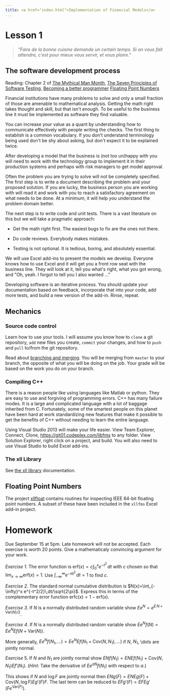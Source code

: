 ```yaml
---
title: <a href="index.html">Implementation of Financial Models</a>
...
```


# Lesson 1

> <i>"Faire de la bonne cuisine demande un certain temps.
Si on vous fait attendre,
c'est pour mieux vous servir, et vous plaire."</i>

## The software development process

Reading: Chapter 2 of [The Mythical Man Month](http://www.cs.virginia.edu/~evans/greatworks/mythical.pdf),
[The Seven Principles of Software Testing](http://se.ethz.ch/~meyer/publications/testing/principles.pdf),
[Becoming a better programmer](http://www.stroustrup.com/CVu263interview.pdf)
[Floating Point Numbers](http://xllfloat.codeplex.com/)

Financial institutions have many problems to solve and only a small
fraction of those are amenable to mathematical analysis. Getting the math
right takes thought and skill, but that isn't enough. To be useful to
the business line it must be implemented as software they find valuable.

You can increase your value as a quant by understanding how to communicate
effectively with people writing the checks. The first thing to establish
is a common vocabulary. If you don't understand terminology being used
don't be shy about asking, but don't expect it to be explained twice.

After developing a model that the business is (not too un)happy with
you will need to work with the technology group to implement it in their
production systems and perhaps with risk managers to get model approval.

Often the problem you are trying to solve will not be completely
specified. The first step is to write a document describing the problem
and your proposed solution. If you are lucky, the business person you
are working with will read it and work with you to reach a satisfactory
agreement on what needs to be done. At a minimum, it will help *you*
understand the problem domain better.

The next step is to write code and unit tests. There is a vast literature
on this but we will take a pragmatic approach:

- Get the math right first. The easiest bugs to fix are the ones not there.

- Do code reviews. Everybody makes mistakes.

- Testing is not optional. It is tedious, boring, and absolutely essential.

We will use Excel add-ins to present the models we develop. Everyone
knows how to use Excel and it will get you a front row seat with the
business line. They will look at it, tell you what's right, what you
got wrong, and "Oh, yeah. I forgot to tell you I also wanted ..."

Developing software is an iterative process. You should update your
documentation based on feedback, incorporate that into your code, add
more tests, and build a new version of the add-in. Rinse, repeat.

## Mechanics

### Source code control

Learn how to use your tools.
I will assume you know how to `clone` a git repository, `add` new files
you create, `commit` your changes, and how to `push` and `pull` to/from
the git repository.

Read about
[branching and merging](http://git-scm.com/book/en/Git-Branching-Basic-Branching-and-Merging).
You will be merging from `master` to your branch, the opposite of what
you will be doing on the job. Your grade will be based on the work you
do on your branch.

### Compiling C++

There is a reason people like using languages like Matlab or python. 
They are easy to use and forgiving of programming errors. C++ has 
many failure modes. It is a large and complicated language with a lot 
of baggage inherited from C. Fortunately, some of the smartest people
on this planet have been hard at work standardizing new features that
make it possible to get the benefits of C++ without needing to learn
the entire language. 

Using Visual Studio 2013 will make your life easier. View Team Explorer,
Connect, Clone, https://git01.codeplex.com/libfms to any folder. View
Solution Explorer, right click on a project, and build. You will also
need to use Visual Studio to build Excel add-ins.

### The xll Library

See [the xll library](http://xll.codeplex.com/wikipage?title=User)
documentation.

## Floating Point Numbers

The project [xllfloat](http://xllfloat.codeplex.com/)
contains routines for inspecting IEEE 64-bit
floating point numbers. A subset of these have been
included in the `xllfms` Excel add-in project.

# Homework

Due September 15 at 5pm. Late homework will not be accepted. Each
exercise is worth 20 points. Give a mathematicaly convincing argument
for your work.

_Exercise 1_. The error function is $\mathrm{erf}(x) = c\int_0^x e^{-t^2}\,dt$
with $c$ chosen so that $\lim_{x\to\infty}\mathrm{erf}(x) = 1$.
Use $\int_{-\infty}^\infty e^{-\pi t^2}\,dt = 1$ to find $c$.

_Exercise 2_. The standard normal cumulative distribution is
$N(x)=\int_{-\infty}^x e^{-t^2/2}\,dt/\sqrt{2\pi}$. Express this
in terms of the complementary error function
$\mathrm{erfc}(x) = 1 - \mathrm{erf}(x)$.

_Exercise 3_. If $N$ is a normally distributed random variable
show $Ee^N = e^{E\,N + \mathrm{Var}(N)/2}$.

_Exercise 4_. If $N$ is a normally distributed random variable
show $Ee^N f(N) = Ee^N E f(N + \mathrm{Var}(N))$.

More generally, $Ee^N f(N_1,\dots) = Ee^N E f(N_1 + \mathrm{Cov}(N,N_1),\dots)$
if $N$, $N_1$, \dots are jointly normal.

_Exercise_ 5. If $N$ and $N_1$ are jointly normal
show $EN f(N_1) = EN Ef(N_1) + \mathrm{Cov}(N,N_1) E f'(N_1)$.
(_Hint_: Take the derivative of $Ee^{aN} f(N_1)$ with respect to $a$.)

This shows if $N$ and $\log F$ are jointly normal then
$EN g(F) = EN Eg(F) + \mathrm{Cov}(N,\log F) Eg'(F)F$.
The last term can be reduced to $EFg'(F) = EF Eg'(Fe^{\mathrm{Var}(F)})$.

